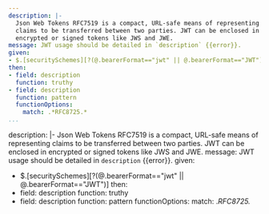 ```yaml
---
description: |-
  Json Web Tokens RFC7519 is a compact, URL-safe means of representing
  claims to be transferred between two parties. JWT can be enclosed in
  encrypted or signed tokens like JWS and JWE.
message: JWT usage should be detailed in `description` {{error}}.
given:
- $.[securitySchemes][?(@.bearerFormat=="jwt" || @.bearerFormat=="JWT")]
then:
- field: description
  function: truthy
- field: description
  function: pattern
  functionOptions:
    match: .*RFC8725.*
...
```

description: |-
  Json Web Tokens RFC7519 is a compact, URL-safe means of representing
  claims to be transferred between two parties. JWT can be enclosed in
  encrypted or signed tokens like JWS and JWE.
message: JWT usage should be detailed in `description` {{error}}.
given:
- $.[securitySchemes][?(@.bearerFormat=="jwt" || @.bearerFormat=="JWT")]
then:
- field: description
  function: truthy
- field: description
  function: pattern
  functionOptions:
    match: .*RFC8725.*